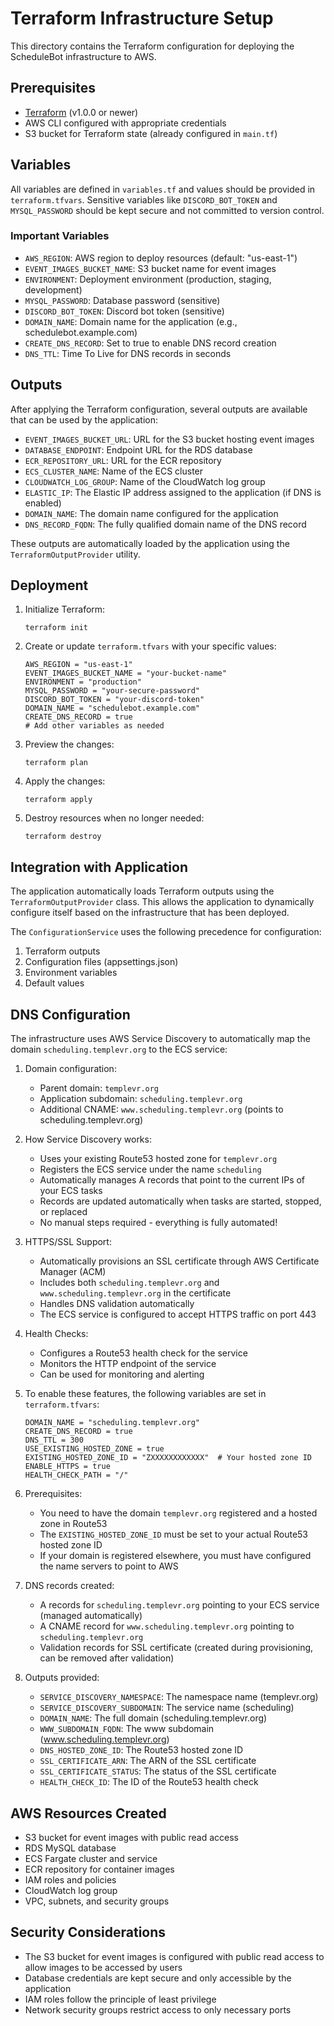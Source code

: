 # Terraform Infrastructure Setup

This directory contains the Terraform configuration for deploying the ScheduleBot infrastructure to AWS.

## Prerequisites

- [Terraform](https://www.terraform.io/downloads.html) (v1.0.0 or newer)
- AWS CLI configured with appropriate credentials
- S3 bucket for Terraform state (already configured in `main.tf`)

## Variables

All variables are defined in `variables.tf` and values should be provided in `terraform.tfvars`. 
Sensitive variables like `DISCORD_BOT_TOKEN` and `MYSQL_PASSWORD` should be kept secure and not committed to version control.

### Important Variables

- `AWS_REGION`: AWS region to deploy resources (default: "us-east-1")
- `EVENT_IMAGES_BUCKET_NAME`: S3 bucket name for event images
- `ENVIRONMENT`: Deployment environment (production, staging, development)
- `MYSQL_PASSWORD`: Database password (sensitive)
- `DISCORD_BOT_TOKEN`: Discord bot token (sensitive)
- `DOMAIN_NAME`: Domain name for the application (e.g., schedulebot.example.com)
- `CREATE_DNS_RECORD`: Set to true to enable DNS record creation
- `DNS_TTL`: Time To Live for DNS records in seconds

## Outputs

After applying the Terraform configuration, several outputs are available that can be used by the application:

- `EVENT_IMAGES_BUCKET_URL`: URL for the S3 bucket hosting event images
- `DATABASE_ENDPOINT`: Endpoint URL for the RDS database
- `ECR_REPOSITORY_URL`: URL for the ECR repository
- `ECS_CLUSTER_NAME`: Name of the ECS cluster
- `CLOUDWATCH_LOG_GROUP`: Name of the CloudWatch log group
- `ELASTIC_IP`: The Elastic IP address assigned to the application (if DNS is enabled)
- `DOMAIN_NAME`: The domain name configured for the application
- `DNS_RECORD_FQDN`: The fully qualified domain name of the DNS record

These outputs are automatically loaded by the application using the `TerraformOutputProvider` utility.

## Deployment

1. Initialize Terraform:
   ```
   terraform init
   ```

2. Create or update `terraform.tfvars` with your specific values:
   ```
   AWS_REGION = "us-east-1"
   EVENT_IMAGES_BUCKET_NAME = "your-bucket-name"
   ENVIRONMENT = "production"
   MYSQL_PASSWORD = "your-secure-password"
   DISCORD_BOT_TOKEN = "your-discord-token"
   DOMAIN_NAME = "schedulebot.example.com"
   CREATE_DNS_RECORD = true
   # Add other variables as needed
   ```

3. Preview the changes:
   ```
   terraform plan
   ```

4. Apply the changes:
   ```
   terraform apply
   ```

5. Destroy resources when no longer needed:
   ```
   terraform destroy
   ```

## Integration with Application

The application automatically loads Terraform outputs using the `TerraformOutputProvider` class.
This allows the application to dynamically configure itself based on the infrastructure that has been deployed.

The `ConfigurationService` uses the following precedence for configuration:
1. Terraform outputs
2. Configuration files (appsettings.json)
3. Environment variables
4. Default values

## DNS Configuration

The infrastructure uses AWS Service Discovery to automatically map the domain `scheduling.templevr.org` to the ECS service:

1. Domain configuration:
   - Parent domain: `templevr.org`
   - Application subdomain: `scheduling.templevr.org`
   - Additional CNAME: `www.scheduling.templevr.org` (points to scheduling.templevr.org)

2. How Service Discovery works:
   - Uses your existing Route53 hosted zone for `templevr.org`
   - Registers the ECS service under the name `scheduling`
   - Automatically manages A records that point to the current IPs of your ECS tasks
   - Records are updated automatically when tasks are started, stopped, or replaced
   - No manual steps required - everything is fully automated!

3. HTTPS/SSL Support:
   - Automatically provisions an SSL certificate through AWS Certificate Manager (ACM)
   - Includes both `scheduling.templevr.org` and `www.scheduling.templevr.org` in the certificate
   - Handles DNS validation automatically
   - The ECS service is configured to accept HTTPS traffic on port 443

4. Health Checks:
   - Configures a Route53 health check for the service
   - Monitors the HTTP endpoint of the service 
   - Can be used for monitoring and alerting

5. To enable these features, the following variables are set in `terraform.tfvars`:
   ```
   DOMAIN_NAME = "scheduling.templevr.org"
   CREATE_DNS_RECORD = true
   DNS_TTL = 300
   USE_EXISTING_HOSTED_ZONE = true
   EXISTING_HOSTED_ZONE_ID = "ZXXXXXXXXXXXX"  # Your hosted zone ID
   ENABLE_HTTPS = true
   HEALTH_CHECK_PATH = "/"
   ```

6. Prerequisites:
   - You need to have the domain `templevr.org` registered and a hosted zone in Route53
   - The `EXISTING_HOSTED_ZONE_ID` must be set to your actual Route53 hosted zone ID
   - If your domain is registered elsewhere, you must have configured the name servers to point to AWS

7. DNS records created:
   - A records for `scheduling.templevr.org` pointing to your ECS service (managed automatically)
   - A CNAME record for `www.scheduling.templevr.org` pointing to `scheduling.templevr.org`
   - Validation records for SSL certificate (created during provisioning, can be removed after validation)

8. Outputs provided:
   - `SERVICE_DISCOVERY_NAMESPACE`: The namespace name (templevr.org)
   - `SERVICE_DISCOVERY_SUBDOMAIN`: The service name (scheduling)
   - `DOMAIN_NAME`: The full domain (scheduling.templevr.org)
   - `WWW_SUBDOMAIN_FQDN`: The www subdomain (www.scheduling.templevr.org)
   - `DNS_HOSTED_ZONE_ID`: The Route53 hosted zone ID
   - `SSL_CERTIFICATE_ARN`: The ARN of the SSL certificate
   - `SSL_CERTIFICATE_STATUS`: The status of the SSL certificate
   - `HEALTH_CHECK_ID`: The ID of the Route53 health check

## AWS Resources Created

- S3 bucket for event images with public read access
- RDS MySQL database
- ECS Fargate cluster and service
- ECR repository for container images
- IAM roles and policies
- CloudWatch log group
- VPC, subnets, and security groups

## Security Considerations

- The S3 bucket for event images is configured with public read access to allow images to be accessed by users
- Database credentials are kept secure and only accessible by the application
- IAM roles follow the principle of least privilege
- Network security groups restrict access to only necessary ports 